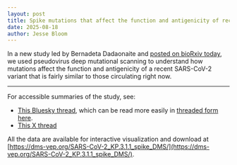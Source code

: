 ```yaml
---
layout: post
title: Spike mutations that affect the function and antigenicity of recent KP.3.1.1-like SARS-CoV-2 variants
date: 2025-08-18
author: Jesse Bloom
---
```


In a new study led by Bernadeta Dadaonaite and [posted on bioRxiv today](https://doi.org/10.1101/2025.08.18.671001), we used pseudovirus deep mutational scanning to understand how mutations affect the function and antigenicity of a recent SARS-CoV-2 variant that is fairly similar to those circulating right now.

---

For accessible summaries of the study, see:

  - [This Bluesky thread](https://bsky.app/profile/jbloomlab.bsky.social/post/3lwsoohcdq22w), which can be read more easily in [threaded form here](https://skywriter.blue/pages/jbloomlab.bsky.social/post/3lwsoohcdq22w).
  - [This X thread](https://x.com/jbloom_lab/status/1958035607575282092)

All the data are available for interactive visualization and download at [https://dms-vep.org/SARS-CoV-2_KP.3.1.1_spike_DMS/](https://dms-vep.org/SARS-CoV-2_KP.3.1.1_spike_DMS/).
